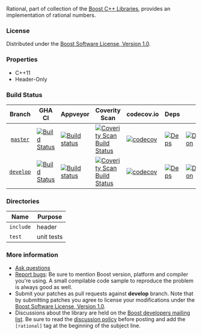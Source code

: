 Rational, part of collection of the [Boost C++ Libraries](https://github.com/boostorg), provides an implementation of rational numbers.

### License

Distributed under the [Boost Software License, Version 1.0](https://www.boost.org/LICENSE_1_0.txt).

### Properties

* C++11
* Header-Only

### Build Status

<!-- boost-ci/tools/makebadges.sh --project rational --appveyor ieim2q28u1ksc8i7 --codecov GWRPyIttVH --coverity 16002 -->
| Branch          | GHA CI | Appveyor | Coverity Scan | codecov.io | Deps | Docs | Tests |
| :-------------: | ------ | -------- | ------------- | ---------- | ---- | ---- | ----- |
| [`master`](https://github.com/boostorg/rational/tree/master) | [![Build Status](https://github.com/boostorg/rational/actions/workflows/ci.yml/badge.svg?branch=master)](https://github.com/boostorg/rational/actions?query=branch:master) | [![Build status](https://ci.appveyor.com/api/projects/status/ieim2q28u1ksc8i7/branch/master?svg=true)](https://ci.appveyor.com/project/cppalliance/rational/branch/master) | [![Coverity Scan Build Status](https://scan.coverity.com/projects/16002/badge.svg)](https://scan.coverity.com/projects/boostorg-rational) | [![codecov](https://codecov.io/gh/boostorg/rational/branch/master/graph/badge.svg?token=GWRPyIttVH)](https://codecov.io/gh/boostorg/rational/tree/master) | [![Deps](https://img.shields.io/badge/deps-master-brightgreen.svg)](https://pdimov.github.io/boostdep-report/master/rational.html) | [![Documentation](https://img.shields.io/badge/docs-master-brightgreen.svg)](https://www.boost.org/doc/libs/master/libs/rational) | [![Enter the Matrix](https://img.shields.io/badge/matrix-master-brightgreen.svg)](https://www.boost.org/development/tests/master/developer/rational.html)
| [`develop`](https://github.com/boostorg/rational/tree/develop) | [![Build Status](https://github.com/boostorg/rational/actions/workflows/ci.yml/badge.svg?branch=develop)](https://github.com/boostorg/rational/actions?query=branch:develop) | [![Build status](https://ci.appveyor.com/api/projects/status/ieim2q28u1ksc8i7/branch/develop?svg=true)](https://ci.appveyor.com/project/cppalliance/rational/branch/develop) | [![Coverity Scan Build Status](https://scan.coverity.com/projects/16002/badge.svg)](https://scan.coverity.com/projects/boostorg-rational) | [![codecov](https://codecov.io/gh/boostorg/rational/branch/develop/graph/badge.svg?token=GWRPyIttVH)](https://codecov.io/gh/boostorg/rational/tree/develop) | [![Deps](https://img.shields.io/badge/deps-develop-brightgreen.svg)](https://pdimov.github.io/boostdep-report/develop/rational.html) | [![Documentation](https://img.shields.io/badge/docs-develop-brightgreen.svg)](https://www.boost.org/doc/libs/develop/libs/rational) | [![Enter the Matrix](https://img.shields.io/badge/matrix-develop-brightgreen.svg)](https://www.boost.org/development/tests/develop/developer/rational.html)

### Directories

| Name        | Purpose                        |
| ----------- | ------------------------------ |
| `include`   | header                         |
| `test`      | unit tests                     |

### More information

* [Ask questions](https://stackoverflow.com/questions/ask?tags=c%2B%2B,boost,boost-rational)
* [Report bugs](https://github.com/boostorg/rational/issues): Be sure to mention Boost version, platform and compiler you're using. A small compilable code sample to reproduce the problem is always good as well.
* Submit your patches as pull requests against **develop** branch. Note that by submitting patches you agree to license your modifications under the [Boost Software License, Version 1.0](https://www.boost.org/LICENSE_1_0.txt).
* Discussions about the library are held on the [Boost developers mailing list](https://www.boost.org/community/groups.html#main). Be sure to read the [discussion policy](https://www.boost.org/community/policy.html) before posting and add the `[rational]` tag at the beginning of the subject line.

